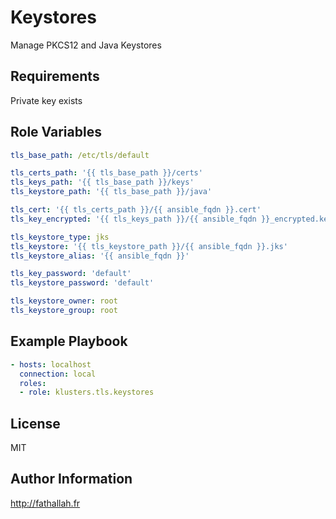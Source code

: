 Keystores
=========

Manage PKCS12 and Java Keystores

Requirements
------------

Private key exists

Role Variables
--------------

```yaml
tls_base_path: /etc/tls/default

tls_certs_path: '{{ tls_base_path }}/certs'
tls_keys_path: '{{ tls_base_path }}/keys'
tls_keystore_path: '{{ tls_base_path }}/java'

tls_cert: '{{ tls_certs_path }}/{{ ansible_fqdn }}.cert'
tls_key_encrypted: '{{ tls_keys_path }}/{{ ansible_fqdn }}_encrypted.key'

tls_keystore_type: jks
tls_keystore: '{{ tls_keystore_path }}/{{ ansible_fqdn }}.jks'
tls_keystore_alias: '{{ ansible_fqdn }}'

tls_key_password: 'default'
tls_keystore_password: 'default'

tls_keystore_owner: root
tls_keystore_group: root
```

Example Playbook
----------------

```yaml
- hosts: localhost
  connection: local
  roles:
  - role: klusters.tls.keystores
```

License
-------

MIT

Author Information
------------------

http://fathallah.fr
